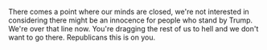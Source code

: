 There comes a point where our minds are closed, we're not interested in considering there might be an innocence for people who stand by Trump. We're over that line now. You're dragging the rest of us to hell and we don't want to go there. Republicans this is on you.
